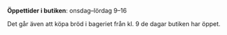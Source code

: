 __Öppettider i butiken__: onsdag–lördag 9–16

Det går även att köpa bröd i bageriet från kl. 9 de dagar butiken har öppet.
